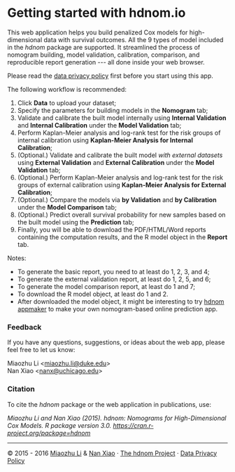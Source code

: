 
# Getting started with hdnom.io

This web application helps you build penalized Cox models for high-dimensional data with survival outcomes. All the 9 types of model included in the _hdnom_ package are supported. It streamlined the process of nomogram building, model validation, calibration, comparison, and reproducible report generation --- all done inside your web browser.

Please read the <a href="https://github.com/road2stat/hdnom-doc/blob/master/privacy.md" target="_blank">data privacy policy</a> first before you start using this app.

The following workflow is recommended:

 1. Click **Data** to upload your dataset;
 2. Specify the parameters for building models in the **Nomogram** tab;
 3. Validate and calibrate the built model internally using **Internal Validation** and **Internal  Calibration** under the **Model Validation** tab;
 4. Perform Kaplan-Meier analysis and log-rank test for the risk groups of internal calibration using **Kaplan-Meier Analysis for Internal Calibration**;
 5. (Optional.) Validate and calibrate the built model _with external datasets_ using **External Validation** and **External Calibration** under the **Model Validation** tab;
 6. (Optional.) Perform Kaplan-Meier analysis and log-rank test for the risk groups of external calibration using **Kaplan-Meier Analysis for External Calibration**;
 7. (Optional.) Compare the models via **by Validation** and **by Calibration** under the **Model Comparison** tab;
 8. (Optional.) Predict overall survival probability for new samples based on the built model using the **Prediction** tab;
 9. Finally, you will be able to download the PDF/HTML/Word reports containing the computation results, and the R model object in the **Report** tab.

Notes:

 * To generate the basic report, you need to at least do 1, 2, 3, and 4;
 * To generate the external validation report, at least do 1, 2, 5, and 6;
 * To generate the model comparison report, at least do 1 and 7;
 * To download the R model object, at least do 1 and 2.
 * After downloaded the model object, it might be interesting to try <a href="https://github.com/road2stat/hdnom-appmaker" target="_blank">hdnom appmaker</a> to make your own nomogram-based online prediction app.

### Feedback

If you have any questions, suggestions, or ideas about the web app, please feel free to let us know:

Miaozhu Li <<miaozhu.li@duke.edu>><br>
Nan Xiao <<nanx@uchicago.edu>>

### Citation

To cite the _hdnom_ package or the web application in publications, use:

<p><em>
Miaozhu Li and Nan Xiao (2015). hdnom: Nomograms for High-Dimensional Cox Models. R package version 3.0. <a href="https://cran.r-project.org/package=hdnom" target="_blank">https://cran.r-project.org/package=hdnom</a>
</em></p>

<hr>
<p class="text-muted">
© 2015 - 2016 <a href="http://miaozhu.li" target="_blank">Miaozhu Li</a> & <a href="http://nanx.me" target="_blank">Nan Xiao</a> · <a href="http://hdnom.org" target="_blank">The hdnom Project</a> · <a href="https://github.com/road2stat/hdnom-doc/blob/master/privacy.md" target="_blank">Data Privacy Policy</a>
</p>
